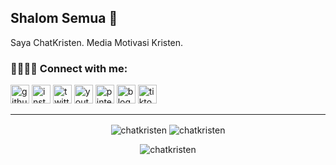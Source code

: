 <!--[image]()-->

## Shalom Semua 🙏

Saya ChatKristen. Media Motivasi Kristen.

### 🫱🏻‍🫲🏻 Connect with me:
<p>
<a href='https://github.com/chatkristen'><img width='30px' alt='github icon' src='https://cdn.jsdelivr.net/gh/chatkristen/chatkristen@main/assets/img/icons/social/github.svg'/></a>
<a href='https://www.instagram.com/chatkristen'><img width='30px' alt='instagram icon' src='https://cdn.jsdelivr.net/gh/chatkristen/chatkristen@main/assets/img/icons/social/instagram.svg' /></a>
<a href='https://twitter.com/chatkristen'><img width='30px' alt='twitter icon' src='https://cdn.jsdelivr.net/gh/chatkristen/chatkristen@main/assets/img/icons/social/twitter.svg' /></a>
<a href='https://www.youtube.com/@chatkristen'><img width='30px' alt='youtube icon' src='https://cdn.jsdelivr.net/gh/chatkristen/chatkristen@main/assets/img/icons/social/youtube.svg' /></a>
<a href='https://www.pinterest.com/chatkristen'><img width='30px' alt='pinterest icon' src='https://cdn.jsdelivr.net/gh/chatkristen/chatkristen@main/assets/img/icons/social/pinterest.svg' /></a>
<a href='https://chat-kristen.blogspot.com/'><img width='30px' alt='blogger icon' src='https://cdn.jsdelivr.net/gh/chatkristen/chatkristen@main/assets/img/icons/social/blogger.svg' /></a>
<a href='https://www.tiktok.com/@chatkristen'><img width='30px' alt='tiktok icon' src='https://cdn.jsdelivr.net/gh/chatkristen/chatkristen@main/assets/img/icons/social/tiktok.svg' /></a>
</p>


---

<p align="center">
<img align="center" src="https://github-readme-stats.vercel.app/api/top-langs?username=chatkristen&show_icons=true&locale=en&layout=donut&theme=midnight-purple&border_color=ffffff00" alt="chatkristen" />
<img align="center" src="https://github-readme-stats.vercel.app/api?username=chatkristen&show_icons=true&locale=en&theme=midnight-purple&border_color=ffffff00&line_height=27" alt="chatkristen" />
</p>


<p align="center"> <img src="https://komarev.com/ghpvc/?username=chatkristen&label=Profile%20views&color=0e75b6&style=flat" alt="chatkristen" /> </p>
